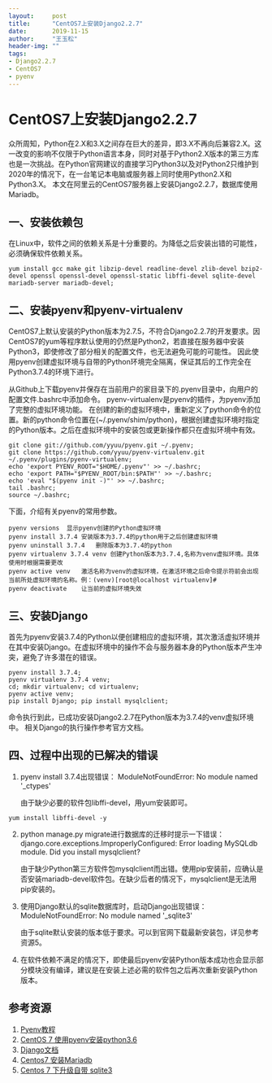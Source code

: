 ```yaml
---
layout:		post
title:		"CentOS7上安装Django2.2.7"
date:		2019-11-15
author:		"王玉松"
header-img:	""
tags:
- Django2.2.7
- CentOS7
- pyenv
---
```


# CentOS7上安装Django2.2.7

众所周知，Python在2.X和3.X之间存在巨大的差异，即3.X不再向后兼容2.X。这一改变的影响不仅限于Python语言本身，同时对基于Python2.X版本的第三方库也是一次挑战。在Python官网建议的直接学习Python3以及对Python2只维护到2020年的情况下，在一台笔记本电脑或服务器上同时使用Python2.X和Python3.X。
本文在阿里云的CentOS7服务器上安装Django2.2.7，数据库使用Mariadb。

## 一、安装依赖包

在Linux中，软件之间的依赖关系是十分重要的。为降低之后安装出错的可能性，必须确保软件依赖关系。

```shell
yum install gcc make git libzip-devel readline-devel zlib-devel bzip2-devel openssl openssl-devel openssl-static libffi-devel sqlite-devel mariadb-server mariadb-devel;
```

## 二、安装pyenv和pyenv-virtualenv

CentOS7上默认安装的Python版本为2.7.5，不符合Django2.2.7的开发要求。因CentOS7的yum等程序默认使用的仍然是Python2，若直接在服务器中安装Python3，即使修改了部分相关的配置文件，也无法避免可能的可能性。
因此使用pyenv创建虚拟环境与自带的Python环境完全隔离，保证其后的工作完全在Python3.7.4的环境下进行。

从Github上下载pyenv并保存在当前用户的家目录下的.pyenv目录中，向用户的配置文件.bashrc中添加命令。
pyenv-virtualenv是pyenv的插件，为pyenv添加了完整的虚拟环境功能。
在创建的新的虚拟环境中，重新定义了python命令的位置。新的python命令位置在(~/.pyenv/shim/python)，根据创建虚拟环境时指定的Python版本。之后在虚拟环境中的安装包或更新操作都只在虚拟环境中有效。

```shell
git clone git://github.com/yyuu/pyenv.git ~/.pyenv;
git clone https://github.com/yyuu/pyenv-virtualenv.git ~/.pyenv/plugins/pyenv-virtualenv;
echo 'export PYENV_ROOT="$HOME/.pyenv"' >> ~/.bashrc;
echo 'export PATH="$PYENV_ROOT/bin:$PATH"' >> ~/.bashrc;
echo 'eval "$(pyenv init -)"' >> ~/.bashrc;
tail .bashrc;
source ~/.bashrc;
```

下面，介绍有关pyenv的常用参数。
```text
pyenv versions	显示pyenv创建的Python虚拟环境
pyenv install 3.7.4	安装版本为3.7.4的python用于之后创建虚拟环境
pyenv uninstall 3.7.4	删除版本为3.7.4的python
pyenv virtualenv 3.7.4 venv	创建Python版本为3.7.4,名称为venv虚拟环境。具体使用时根据需要更改
pyenv active venv	激活名称为venv的虚拟环境，在激活环境之后命令提示符前会出现当前所处虚拟环境的名称。例：(venv)[root@localhost virtualenv]#
pyenv deactivate	让当前的虚拟环境失效
```

## 三、安装Django

首先为pyenv安装3.7.4的Python以便创建相应的虚拟环境，其次激活虚拟环境并在其中安装Django。在虚拟环境中的操作不会与服务器本身的Python版本产生冲突，避免了许多潜在的错误。

```shell
pyenv install 3.7.4;
pyenv virtualenv 3.7.4 venv;
cd; mkdir virtualenv; cd virtualenv;
pyenv active venv;
pip install Django; pip install mysqlclient;
```

命令执行到此，已成功安装Django2.2.7在Python版本为3.7.4的venv虚拟环境中。
相关Django的执行操作参考官方文档。

## 四、过程中出现的已解决的错误

1. pyenv install 3.7.4出现错误：
	ModuleNotFoundError: No module named '_ctypes'

	由于缺少必要的软件包libffi-devel，用yum安装即可。
```shell
yum install libffi-devel -y
```
2. python manage.py migrate进行数据库的迁移时提示一下错误：
django.core.exceptions.ImproperlyConfigured: Error loading MySQLdb module.
Did you install mysqlclient?

	由于缺少Python第三方软件包mysqlclient而出错。使用pip安装前，应确认是否安装mariadb-devel软件包。在缺少后者的情况下，mysqlclient是无法用pip安装的。 


3. 使用Django默认的sqlite数据库时，启动Django出现错误：
	ModuleNotFoundError: No module named '_sqlite3'
	
	由于sqlite默认安装的版本低于要求。可以到官网下载最新安装包，详见参考资源5。


4. 在软件依赖不满足的情况下，即使最后pyenv安装Python版本成功也会显示部分模块没有编译，建议是在安装上述必需的软件包之后再次重新安装Python版本。


## 参考资源
1. [Pyenv教程](https://python.freelycode.com/contribution/detail/155)
2. [CentOS 7 使用pyenv安装python3.6](https://www.cnblogs.com/afterdawn/p/9392107.html)
3. [Django文档](https://docs.djangoproject.com/en/2.2/)
4. [Centos7 安装Mariadb](https://www.cnblogs.com/yhongji/p/9783065.html)
5. [Centos 7 下升级自带 sqlite3](https://www.cnblogs.com/leffss/p/11555556.html)
